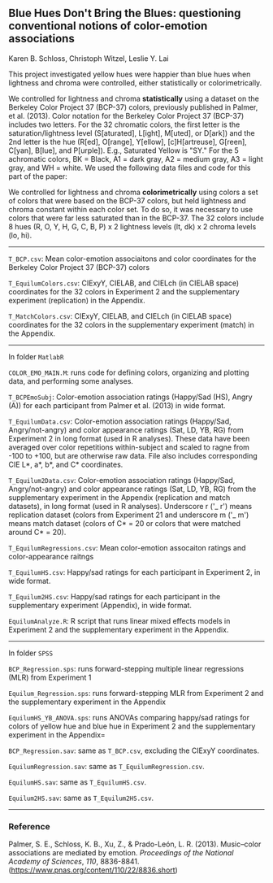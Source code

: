 ## Blue Hues Don't Bring the Blues: questioning conventional notions of color-emotion associations
Karen B. Schloss, Christoph Witzel, Leslie Y. Lai

This project investigated yellow hues were happier than blue hues when lightness and chroma were controlled, either statistically or colorimetrically. 

We controlled for lightness and chroma **statistically** using a dataset on the Berkeley Color Project 37 (BCP-37) colors, previously published in Palmer, et al. (2013). Color notation for the Berkeley Color Project 37 (BCP-37) includes two letters. For the 32 chromatic colors, the first letter is the saturation/lightness level (S[aturated], L[ight], M[uted], or D[ark]) and the 2nd letter is the hue (R[ed], O[range], Y[ellow], [c]H[artreuse], G[reen], C[yan], B[lue], and P[urple]). E.g., Saturated Yellow is "SY." For the 5 achromatic colors, BK = Black, A1 = dark gray, A2 = medium gray, A3 = light gray, and WH = white. We used the following data files and code for this part of the paper:
 
We controlled for lightness and chroma **colorimetrically** using colors a set of colors that were based on the BCP-37 colors, but held lightness and chroma constant within each color set. To do so, it was necessary to use colors that were far less saturated than in the BCP-37. The 32 colors include 8 hues (R, O, Y, H, G, C, B, P) x 2 lightness levels (lt, dk) x 2 chroma levels (lo, hi). 

 ---

`T_BCP.csv`: Mean color-emotion associaitons and color coordinates for the Berkeley Color Project 37 (BCP-37) colors

`T_EquilumColors.csv`: CIExyY, CIELAB, and CIELch (in CIELAB space) coordinates for the 32 colors in Experiment 2 and the supplementary experiment (replication) in the Appendix. 

`T_MatchColors.csv`: CIExyY, CIELAB, and CIELch (in CIELAB space) coordinates for the 32 colors in the supplementary experiment (match) in the Appendix. 

 
 ---
 In folder `MatlabR`
 
`COLOR_EMO_MAIN.M`: runs code for defining colors, organizing and plotting data, and performing some analyses.

`T_BCPEmoSubj`: Color-emotion association ratings (Happy/Sad (HS), Angry (A)) for each participant from Palmer et al. (2013) in wide format.

`T_EquilumData.csv`: Color-emotion association ratings (Happy/Sad, Angry/not-angry) and color appearance ratings (Sat, LD, YB, RG) from Experiment 2 in long format (used in R analyses). These data have been averaged over color repetitions within-subject and scaled to ragne from -100 to +100, but are otherwise raw data. File also includes corresponding CIE L*, a*, b*, and C* coordinates. 

`T_Equilum2Data.csv`: Color-emotion association ratings (Happy/Sad, Angry/not-angry) and color appearance ratings (Sat, LD, YB, RG) from the supplementary experiment in the Appendix (replication and match datasets), in long format (used in R analyses). Underscore r ('_ r') means replication dataset (colors from Experiment 21 and underscore m ('_ m') means match dataset (colors of C* = 20 or colors that were matched around C* = 20). 

`T_EquilumRegressions.csv`: Mean color-emotion assocaiton ratings and color-appearance raitngs 

`T_EquilumHS.csv`: Happy/sad ratings for each participant in Experiment 2, in wide format.

`T_Equilum2HS.csv`: Happy/sad ratings for each participant in the supplementary experiment (Appendix), in wide format.

`EquilumAnalyze.R`: R script that runs linear mixed effects models in Experiment 2 and the supplementary experiment in the Appendix. 

--- 
 In folder `SPSS`
 
`BCP_Regression.sps`: runs forward-stepping multiple linear regressions (MLR) from Experiment 1
 
`Equilum_Regression.sps`: runs forward-stepping MLR from Experiment 2 and the supplementary experiment in the Appendix
 
`EquilumHS_YB_ANOVA.sps`: runs ANOVAs comparing happy/sad ratings for colors of yellow hue and blue hue in Experiment 2 and the supplementary experiment in the Appendix=

`BCP_Regression.sav`: same as `T_BCP.csv`, excluding the CIExyY coordinates.
 
`EquilumRegression.sav`: same as `T_EquilumRegression.csv`.
  
`EquilumHS.sav`: same as `T_EquilumHS.csv`.
  
`Equilum2HS.sav`: same as `T_Equilum2HS.csv`.
   
---

### Reference
Palmer, S. E., Schloss, K. B., Xu, Z., & Prado-León, L. R. (2013). Music–color associations are mediated by emotion. _Proceedings of the National Academy of Sciences_, _110_, 8836-8841. (https://www.pnas.org/content/110/22/8836.short)
